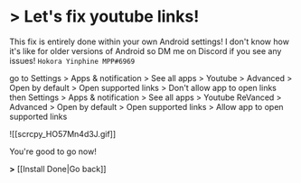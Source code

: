# > Let's fix youtube links!

This fix is entirely done within your own Android settings!
I don't know how it's like for older versions of Android so DM me on Discord if you see any issues! `Hokora Yinphine MPP#6969`

go to Settings > Apps & notification > See all apps > Youtube > Advanced > Open by default > Open supported links > Don't allow app to open links
then Settings > Apps & notification > See all apps > Youtube ReVanced > Advanced > Open by default > Open supported links > Allow app to open supported links

![[scrcpy_HO57Mn4d3J.gif]]

You're good to go now!


**>** [[Install Done|Go back]]
